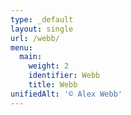 ```yaml
---
type: _default
layout: single
url: /webb/
menu:
  main:
    weight: 2
    identifier: Webb
    title: Webb
unifiedAlt: '© Alex Webb'
---
```

